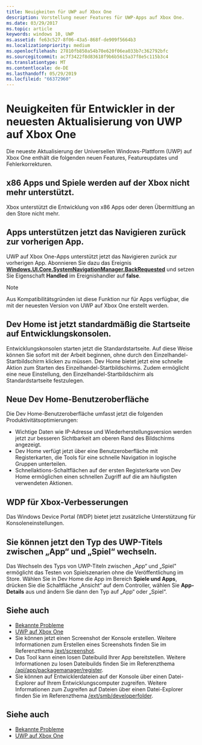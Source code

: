 ```yaml
---
title: Neuigkeiten für UWP auf Xbox One
description: Vorstellung neuer Features für UWP-Apps auf Xbox One.
ms.date: 03/29/2017
ms.topic: article
keywords: windows 10, UWP
ms.assetid: fe63c527-8f06-43a5-868f-de909f5664b3
ms.localizationpriority: medium
ms.openlocfilehash: 27810fb850a54b70e620f06ea033b7c362792bfc
ms.sourcegitcommit: ac7f3422f8d83618f9b6b5615a37f8e5c115b3c4
ms.translationtype: MT
ms.contentlocale: de-DE
ms.lasthandoff: 05/29/2019
ms.locfileid: "66372960"
---
```

# <a name="whats-new-for-developers-in-the-latest-update-of-uwp-on-xbox-one"></a>Neuigkeiten für Entwickler in der neuesten Aktualisierung von UWP auf Xbox One

Die neueste Aktualisierung der Universellen Windows-Plattform (UWP) auf Xbox One enthält die folgenden neuen Features, Featureupdates und Fehlerkorrekturen.

## <a name="x86-apps-and-games-are-no-longer-supported-on-xbox"></a>x86 Apps und Spiele werden auf der Xbox nicht mehr unterstützt.  
Xbox unterstützt die Entwicklung von x86 Apps oder deren Übermittlung an den Store nicht mehr.

## <a name="apps-can-now-support-navigating-back-to-the-previous-app"></a>Apps unterstützen jetzt das Navigieren zurück zur vorherigen App. 
UWP auf Xbox One-Apps unterstützt jetzt das Navigieren zurück zur vorherigen App. Abonnieren Sie dazu das Ereignis [**Windows.UI.Core.SystemNavigationManager.BackRequested**](https://docs.microsoft.com/uwp/api/Windows.UI.Core.SystemNavigationManager) und setzen Sie Eigenschaft **Handled** im Ereignishandler auf **false**.

> [!NOTE]
> Aus Kompatibilitätsgründen ist diese Funktion nur für Apps verfügbar, die mit der neuesten Version von UWP auf Xbox One erstellt werden. 

## <a name="dev-home-is-now-the-default-home-experience-on-development-consoles"></a>Dev Home ist jetzt standardmäßig die Startseite auf Entwicklungskonsolen.
Entwicklungskonsolen starten jetzt die Standardstartseite. Auf diese Weise können Sie sofort mit der Arbeit beginnen, ohne durch den Einzelhandel-Startbildschirm klicken zu müssen. Dev Home bietet jetzt eine schnelle Aktion zum Starten des Einzelhandel-Startbildschirms. Zudem ermöglicht eine neue Einstellung, den Einzelhandel-Startbildschirm als Standardstartseite festzulegen. 

## <a name="new-dev-home-user-interface"></a>Neue Dev Home-Benutzeroberfläche
Die Dev Home-Benutzeroberfläche umfasst jetzt die folgenden Produktivitätsoptimierungen:
 - Wichtige Daten wie IP-Adresse und Wiederherstellungsversion werden jetzt zur besseren Sichtbarkeit am oberen Rand des Bildschirms angezeigt. 
 - Dev Home verfügt jetzt über eine Benutzeroberfläche mit Registerkarten, die Tools für eine schnelle Navigation in logische Gruppen unterteilen.
 - Schnellaktions-Schaltflächen auf der ersten Registerkarte von Dev Home ermöglichen einen schnellen Zugriff auf die am häufigsten verwendeten Aktionen. 

## <a name="wdp-for-xbox-enhancements"></a>WDP für Xbox-Verbesserungen
Das Windows Device Portal (WDP) bietet jetzt zusätzliche Unterstützung für Konsoleneinstellungen. 

## <a name="you-can-now-switch-the-type-of-your-uwp-title-between-app-and-game"></a>Sie können jetzt den Typ des UWP-Titels zwischen „App“ und „Spiel“ wechseln.
Das Wechseln des Typs von UWP-Titeln zwischen „App“ und „Spiel" ermöglicht das Testen von Spielszenarien ohne die Veröffentlichung im Store. Wählen Sie in Dev Home die App im Bereich **Spiele und Apps**, drücken Sie die Schaltfläche „Ansicht“ auf dem Controller, wählen Sie **App-Details** aus und ändern Sie dann den Typ auf „App“ oder „Spiel“.

## <a name="see-also"></a>Siehe auch
- [Bekannte Probleme](known-issues.md)
- [UWP auf Xbox One](index.md)
 - Sie können jetzt einen Screenshot der Konsole erstellen. Weitere Informationen zum Erstellen eines Screenshots finden Sie im Referenzthema [/ext/screenshot](wdp-media-capture-api.md).
 - Das Tool kann einen losen Dateibuild Ihrer App bereitstellen. Weitere Informationen zu losen Dateibuilds finden Sie im Referenzthema [/api/app/packagemanager/register](wdp-loose-folder-register-api.md).
 - Sie können auf Entwicklerdateien auf der Konsole über einen Datei-Explorer auf Ihrem Entwicklungscomputer zugreifen. Weitere Informationen zum Zugreifen auf Dateien über einen Datei-Explorer finden Sie im Referenzthema [/ext/smb/developerfolder](wdp-smb-api.md).

## <a name="see-also"></a>Siehe auch
- [Bekannte Probleme](known-issues.md)
- [UWP auf Xbox One](index.md)
